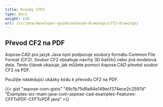 ```yaml
---
title: Kresby CFF2
type: docs
weight: 110
url: /cs/java/developer-guide/autocad-drawings/cff2-drawings/
---
```


## **Převod CF2 na PDF**

Aspose.CAD pro jazyk Java nyní podporuje soubory formátu Common File Format (CF2). Soubor CF2 obsahuje návrhy 3D balíčků nebo jiná modelová data. Tento článek ukazuje, jak můžete pomocí Aspose.CAD převést soubor CF2 na PDF.

Použijte následující ukázky kódu k převodu CF2 na PDF.

{{< gist "aspose-com-gists" "49c1b75d9a84e149ecf374ece2c2597d" "Examples-src-main-java-com-aspose-cad-examples-Features-CFFToPDF-CFFToPDF.java" >}}
